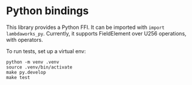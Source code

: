 # Python bindings

This library provides a Python FFI. It can be imported with `import lambdaworks_py`. Currently, it supports FieldElement over U256 operations, with operators.

To run tests, set up a virtual env:
```
python -m venv .venv
source .venv/bin/activate
make py.develop
make test
```
